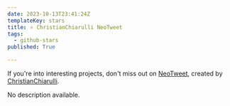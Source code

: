 ```yaml
---
date: 2023-10-13T23:41:24Z
templateKey: stars
title: ⭐ ChristianChiarulli NeoTweet
tags:
  - github-stars
published: True

---
```


If you're into interesting projects, don't miss out on [NeoTweet](https://github.com/ChristianChiarulli/NeoTweet), created by [ChristianChiarulli](https://github.com/ChristianChiarulli).

No description available.
